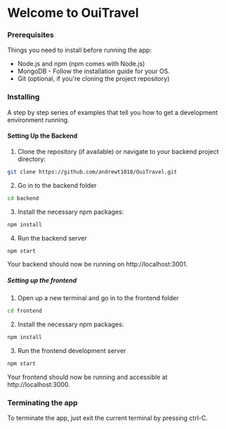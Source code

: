 # Welcome to OuiTravel


### Prerequisites

Things you need to install before running the app:

- Node.js and npm (npm comes with Node.js)
- MongoDB - Follow the installation guide for your OS.
- Git (optional, if you're cloning the project repository)

### Installing

A step by step series of examples that tell you how to get a development environment running.

#### Setting Up the Backend

1. Clone the repository (if available) or navigate to your backend project directory:

```bash
git clone https://github.com/andrewt1018/OuiTravel.git
```

2. Go in to the backend folder
```bash
cd backend
```

3. Install the necessary npm packages:
``` bash
npm install
```

4. Run the backend server
``` bash
npm start
```

Your backend should now be running on http://localhost:3001.


##### Setting up the frontend
1. Open up a new terminal and go in to the frontend folder
```bash
cd frontend
```

2. Install the necessary npm packages:
``` bash
npm install
```

3. Run the frontend development server
``` bash
npm start
```

Your frontend should now be running and accessible at http://localhost:3000.

### Terminating the app
To terminate the app, just exit the current terminal by pressing ctrl-C.

